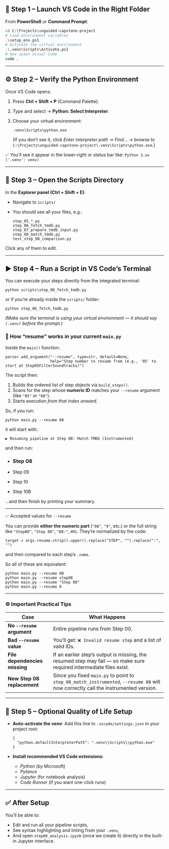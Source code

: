 ## 🧭 Step 1 – Launch VS Code in the Right Folder

From **PowerShell** or **Command Prompt**:

```bash
cd C:\Projects\unguided-capstone-project
# Load environment variables
.\setup_env.ps1
# Activate the virtual environment
.\.venv\Scripts\Activate.ps1
# Now spawn Visual Code
code .
```



------

## ⚙️ Step 2 – Verify the Python Environment

Once VS Code opens:

1. Press **Ctrl + Shift + P** (Command Palette).

2. Type and select → **Python: Select Interpreter**.

3. Choose your virtual environment:

   ```
   .venv\Scripts\python.exe
   ```

   (If you don’t see it, click *Enter interpreter path* → *Find…* → browse to
    `C:\Projects\unguided-capstone-project\.venv\Scripts\python.exe`.)

✅ You’ll see it appear in the lower-right or status bar like:
 `Python 3.xx ('.venv': venv)`

------

## 🧩 Step 3 – Open the Scripts Directory

In the **Explorer panel (Ctrl + Shift + E)**:

- Navigate to `scripts/`

- You should see all your files, e.g.:

  ```
  step_05_*.py
  step_06_fetch_tmdb.py
  step_07_prepare_tmdb_input.py
  step_08_match_tmdb.py
  test_step_08_comparison.py
  ```

Click any of them to edit.

------

## ▶️ Step 4 – Run a Script in VS Code’s Terminal

You can execute your steps directly from the integrated terminal:

```
python scripts\step_06_fetch_tmdb.py
```

or if you’re already inside the `scripts/` folder:

```
python step_06_fetch_tmdb.py
```

*(Make sure the terminal is using your virtual environment — it should say `(.venv)` before the prompt.)*

### 🧩 How “resume” works in your current `main.py`

Inside the `main()` function:

```
parser.add_argument("--resume", type=str, default=None,
                    help="Step number to resume from (e.g., '05' to start at Step05FilterSoundtracks)")
```

The script then:

1. Builds the ordered list of step objects via `build_steps()`.
2. Scans for the step whose **numeric ID** matches your `--resume` argument (like `"05"` or `"08"`).
3. Starts execution *from that index onward*.

So, if you run:

```
python main.py --resume 08
```

it will start with:

```
▶ Resuming pipeline at Step 08: Match TMDb (Instrumented)
```

and then run:

- ### Step 08

- Step 09

- Step 10

- Step 10B

...and then finish by printing your summary.

------

✅ Accepted values for `--resume`

You can provide **either the numeric part** (`"08"`, `"9"`, etc.)
 or the full string like `"Step08"`, `"Step 08"`, `"08:"`, etc.
 They’re normalized by the code:

```
target = args.resume.strip().upper().replace("STEP", "").replace(":", "")
```

and then compared to each step’s `.name`.

So all of these are equivalent:

```
python main.py --resume 08
python main.py --resume step08
python main.py --resume "Step 08"
python main.py --resume 8
```

------

### ⚙️ Important Practical Tips

| Case                          | What Happens                                                 |
| ----------------------------- | ------------------------------------------------------------ |
| **No `--resume` argument**    | Entire pipeline runs from Step 00.                           |
| **Bad `--resume` value**      | You’ll get: `❌ Invalid resume step` and a list of valid IDs. |
| **File dependencies missing** | If an earlier step’s output is missing, the resumed step may fail — so make sure required intermediate files exist. |
| **New Step 08 replacement**   | Since you fixed `main.py` to point to `step_08_match_instrumented`, `--resume 08` will now correctly call the instrumented version. |

------

## 🧱 Step 5 – Optional Quality of Life Setup

- **Auto-activate the venv**:
   Add this line to `.vscode/settings.json` in your project root:

  ```
  {
    "python.defaultInterpreterPath": ".venv\\Scripts\\python.exe"
  }
  ```

- **Install recommended VS Code extensions**:

  - *Python* (by Microsoft)
  - *Pylance*
  - *Jupyter* (for notebook analysis)
  - *Code Runner* (if you want one-click runs)

------

## ✅ After Setup

You’ll be able to:

- Edit and run all your pipeline scripts,
- See syntax highlighting and linting from your `.venv`,
- And open `step09_analysis.ipynb` (once we create it) directly in the built-in Jupyter interface.